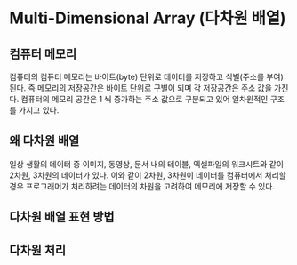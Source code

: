 # Multi-Dimensional Array (다차원 배열)

## 컴퓨터 메모리 

컴퓨터의 컴퓨터 메모리는 바이트(byte) 단위로 데이터를 저장하고 식별(주소를 부여)된다. 즉 메모리의 저장공간은 바이트 단위로 구별이 되며 각 저장공간은 주소 값을 가진다.
컴퓨터의 메모리 공간은 1 씩 증가하는 주소 값으로 구분되고 있어 일차원적인 구조를 가지고 있다.

## 왜 다차원 배열 

일상 생활의 데이터 중 이미지, 동영상, 문서 내의 테이블, 엑셀파일의 워크시트와 같이 2차원, 3차원의 데이터가 있다. 
이와 같이 2차원, 3차원이 데이터를 컴퓨터에서 처리할 경우 프로그래머가 처리하려는 데이터의 차원을 고려하여 메모리에 저장할 수 있다. 

## 다차원 배열 표현 방법 


## 다차원 처리 
